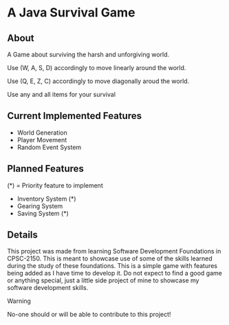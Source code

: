 # A Java Survival Game

## About

A Game about surviving the harsh and unforgiving world.

Use (W, A, S, D) accordingly to move linearly around the world.

Use (Q, E, Z, C) accordingly to move diagonally aroud the world.

Use any and all items for your survival 

## Current Implemented Features

- World Generation
- Player Movement
- Random Event System

## Planned Features

(*) = Priority feature to implement

- Inventory System (*)
- Gearing System
- Saving System (*)


## Details

This project was made from learning Software Development Foundations in CPSC-2150. This is meant to showcase use of some of the skills learned during the study of these foundations. This is a simple game with features being added as I have time to develop it. Do not expect to find a good game or anything special, just a little side project of mine to showcase my software development skills.

>[!WARNING]
>No-one should or will be able to contribute to this project!